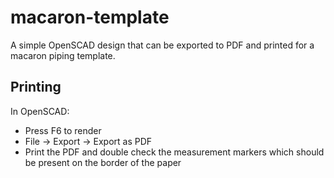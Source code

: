 # macaron-template

A simple OpenSCAD design that can be exported to PDF and printed for a macaron piping template.

## Printing

In OpenSCAD:

* Press F6 to render
* File -> Export -> Export as PDF
* Print the PDF and double check the measurement markers which should be present on the border of the paper
